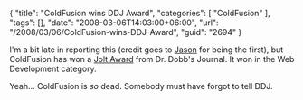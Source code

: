 {
	"title": "ColdFusion wins DDJ Award",
	"categories": [
		"ColdFusion"
	],
	"tags": [],
	"date": "2008-03-06T14:03:00+06:00",
	"url": "/2008/03/06/ColdFusion-wins-DDJ-Award",
	"guid": "2694"
}

I'm a bit late in reporting this (credit goes to <a href="http://www.cfinsider.com/index.cfm/2008/3/6/ColdFusion-wins-Product-Excellence-Award-in-Web-Development">Jason</a> for being the first), but ColdFusion has won a <a href="http://www.drdobbs.com/blog/portal/archives/2008/03/jolt_award_winn.html">Jolt Award</a> from Dr. Dobb's Journal. It won in the Web Development category.

Yeah... ColdFusion is <i>so</i> dead. Somebody must have forgot to tell DDJ.